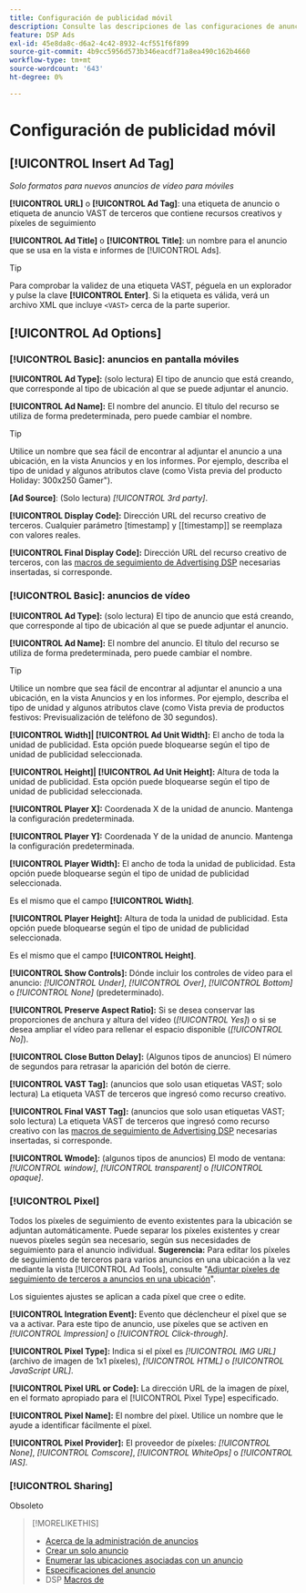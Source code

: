 ```yaml
---
title: Configuración de publicidad móvil
description: Consulte las descripciones de las configuraciones de anuncios disponibles para anuncios móviles.
feature: DSP Ads
exl-id: 45e8da8c-d6a2-4c42-8932-4cf551f6f899
source-git-commit: 4b9cc5956d573b346eacdf71a8ea490c162b4660
workflow-type: tm+mt
source-wordcount: '643'
ht-degree: 0%

---
```


# Configuración de publicidad móvil

## [!UICONTROL Insert Ad Tag]

*Solo formatos para nuevos anuncios de vídeo para móviles*

**[!UICONTROL URL]** o **[!UICONTROL Ad Tag]**: una etiqueta de anuncio o etiqueta de anuncio VAST de terceros que contiene recursos creativos y píxeles de seguimiento

**[!UICONTROL Ad Title]** o **[!UICONTROL Title]**: un nombre para el anuncio que se usa en la vista e informes de [!UICONTROL Ads].

>[!TIP]
>
> Para comprobar la validez de una etiqueta VAST, péguela en un explorador y pulse la clave **[!UICONTROL Enter]**. Si la etiqueta es válida, verá un archivo XML que incluye `<VAST>` cerca de la parte superior.

## [!UICONTROL Ad Options]

### [!UICONTROL Basic]: anuncios en pantalla móviles

**[!UICONTROL Ad Type]:** (solo lectura) El tipo de anuncio que está creando, que corresponde al tipo de ubicación al que se puede adjuntar el anuncio.

**[!UICONTROL Ad Name]:** El nombre del anuncio. El título del recurso se utiliza de forma predeterminada, pero puede cambiar el nombre.

>[!TIP]
>
> Utilice un nombre que sea fácil de encontrar al adjuntar el anuncio a una ubicación, en la vista Anuncios y en los informes. Por ejemplo, describa el tipo de unidad y algunos atributos clave (como Vista previa del producto Holiday: 300x250 Gamer&quot;).

**\[Ad Source\]**: (Solo lectura) *[!UICONTROL 3rd party]*.

**[!UICONTROL Display Code]:** Dirección URL del recurso creativo de terceros. Cualquier parámetro [timestamp] y [[timestamp]] se reemplaza con valores reales.

**[!UICONTROL Final Display Code]:** Dirección URL del recurso creativo de terceros, con las [macros de seguimiento de Advertising DSP](/help/dsp/campaign-management/macros.md) necesarias insertadas, si corresponde.

### [!UICONTROL Basic]: anuncios de vídeo

**[!UICONTROL Ad Type]:** (solo lectura) El tipo de anuncio que está creando, que corresponde al tipo de ubicación al que se puede adjuntar el anuncio.

**[!UICONTROL Ad Name]:** El nombre del anuncio. El título del recurso se utiliza de forma predeterminada, pero puede cambiar el nombre.

>[!TIP]
>
> Utilice un nombre que sea fácil de encontrar al adjuntar el anuncio a una ubicación, en la vista Anuncios y en los informes. Por ejemplo, describa el tipo de unidad y algunos atributos clave (como Vista previa de productos festivos: Previsualización de teléfono de 30 segundos).

**[!UICONTROL Width]| [!UICONTROL Ad Unit Width]:** El ancho de toda la unidad de publicidad. Esta opción puede bloquearse según el tipo de unidad de publicidad seleccionada.

**[!UICONTROL Height]| [!UICONTROL Ad Unit Height]:** Altura de toda la unidad de publicidad. Esta opción puede bloquearse según el tipo de unidad de publicidad seleccionada.

**[!UICONTROL Player X]:** Coordenada X de la unidad de anuncio. Mantenga la configuración predeterminada.

**[!UICONTROL Player Y]:** Coordenada Y de la unidad de anuncio. Mantenga la configuración predeterminada.

**[!UICONTROL Player Width]:** El ancho de toda la unidad de publicidad. Esta opción puede bloquearse según el tipo de unidad de publicidad seleccionada.

Es el mismo que el campo **[!UICONTROL Width]**.

**[!UICONTROL Player Height]:** Altura de toda la unidad de publicidad. Esta opción puede bloquearse según el tipo de unidad de publicidad seleccionada.

Es el mismo que el campo **[!UICONTROL Height]**.

**[!UICONTROL Show Controls]:** Dónde incluir los controles de vídeo para el anuncio: *[!UICONTROL Under]*, *[!UICONTROL Over]*, *[!UICONTROL Bottom]* o *[!UICONTROL None]* (predeterminado).

**[!UICONTROL Preserve Aspect Ratio]:** Si se desea conservar las proporciones de anchura y altura del vídeo (*[!UICONTROL Yes]*) o si se desea ampliar el vídeo para rellenar el espacio disponible (*[!UICONTROL No]*).

**[!UICONTROL Close Button Delay]:** (Algunos tipos de anuncios) El número de segundos para retrasar la aparición del botón de cierre.

**[!UICONTROL VAST Tag]:** (anuncios que solo usan etiquetas VAST; solo lectura) La etiqueta VAST de terceros que ingresó como recurso creativo.

**[!UICONTROL Final VAST Tag]:** (anuncios que solo usan etiquetas VAST; solo lectura) La etiqueta VAST de terceros que ingresó como recurso creativo con las [macros de seguimiento de Advertising DSP](/help/dsp/campaign-management/macros.md) necesarias insertadas, si corresponde.

**[!UICONTROL Wmode]:** (algunos tipos de anuncios) El modo de ventana: *[!UICONTROL window]*, *[!UICONTROL transparent]* o *[!UICONTROL opaque]*.

### [!UICONTROL Pixel]

Todos los píxeles de seguimiento de evento existentes para la ubicación se adjuntan automáticamente. Puede separar los píxeles existentes y crear nuevos píxeles según sea necesario, según sus necesidades de seguimiento para el anuncio individual. **Sugerencia:** Para editar los píxeles de seguimiento de terceros para varios anuncios en una ubicación a la vez mediante la vista [!UICONTROL Ad Tools], consulte &quot;[Adjuntar píxeles de seguimiento de terceros a anuncios en una ubicación](/help/dsp/campaign-management/ads/ad-attach-to-placement.md#attach-pixels-ads)&quot;.

Los siguientes ajustes se aplican a cada píxel que cree o edite.

**[!UICONTROL Integration Event]:** Evento que déclencheur el píxel que se va a activar. Para este tipo de anuncio, use píxeles que se activen en *[!UICONTROL Impression]* o *[!UICONTROL Click-through]*.

**[!UICONTROL Pixel Type]:** Indica si el píxel es *[!UICONTROL IMG URL]* (archivo de imagen de 1x1 píxeles), *[!UICONTROL HTML]* o *[!UICONTROL JavaScript URL]*.

**[!UICONTROL Pixel URL or Code]:** La dirección URL de la imagen de píxel, en el formato apropiado para el [!UICONTROL Pixel Type] especificado.

**[!UICONTROL Pixel Name]:** El nombre del píxel. Utilice un nombre que le ayude a identificar fácilmente el píxel.

**[!UICONTROL Pixel Provider]:** El proveedor de píxeles: *[!UICONTROL None]*, *[!UICONTROL Comscore]*, *[!UICONTROL WhiteOps]* o *[!UICONTROL IAS]*.

### [!UICONTROL Sharing]

Obsoleto

>[!MORELIKETHIS]
>
>* [Acerca de la administración de anuncios](ad-about.md)
>* [Crear un solo anuncio](ad-create.md)
>* [Enumerar las ubicaciones asociadas con un anuncio](/help/dsp/campaign-management/ads/ad-list-placements.md)
>* [Especificaciones del anuncio](ad-specs.md)
>* DSP [Macros de](/help/dsp/campaign-management/macros.md)
